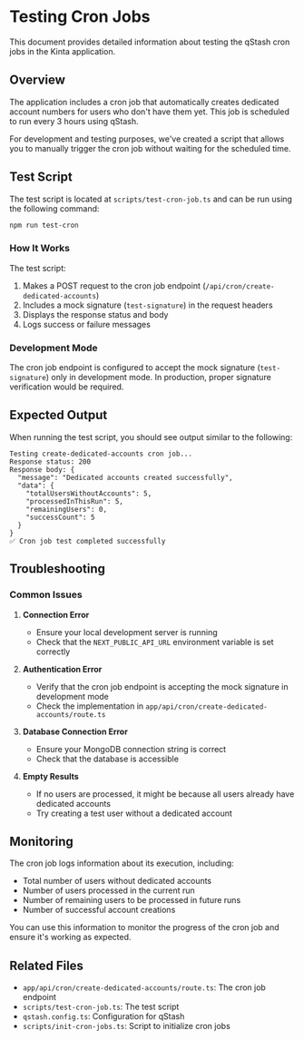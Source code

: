 # Testing Cron Jobs

This document provides detailed information about testing the qStash cron jobs in the Kinta application.

## Overview

The application includes a cron job that automatically creates dedicated account numbers for users who don't have them yet. This job is scheduled to run every 3 hours using qStash.

For development and testing purposes, we've created a script that allows you to manually trigger the cron job without waiting for the scheduled time.

## Test Script

The test script is located at `scripts/test-cron-job.ts` and can be run using the following command:

```bash
npm run test-cron
```

### How It Works

The test script:

1. Makes a POST request to the cron job endpoint (`/api/cron/create-dedicated-accounts`)
2. Includes a mock signature (`test-signature`) in the request headers
3. Displays the response status and body
4. Logs success or failure messages

### Development Mode

The cron job endpoint is configured to accept the mock signature (`test-signature`) only in development mode. In production, proper signature verification would be required.

## Expected Output

When running the test script, you should see output similar to the following:

```
Testing create-dedicated-accounts cron job...
Response status: 200
Response body: {
  "message": "Dedicated accounts created successfully",
  "data": {
    "totalUsersWithoutAccounts": 5,
    "processedInThisRun": 5,
    "remainingUsers": 0,
    "successCount": 5
  }
}
✅ Cron job test completed successfully
```

## Troubleshooting

### Common Issues

1. **Connection Error**

   - Ensure your local development server is running
   - Check that the `NEXT_PUBLIC_API_URL` environment variable is set correctly

2. **Authentication Error**

   - Verify that the cron job endpoint is accepting the mock signature in development mode
   - Check the implementation in `app/api/cron/create-dedicated-accounts/route.ts`

3. **Database Connection Error**

   - Ensure your MongoDB connection string is correct
   - Check that the database is accessible

4. **Empty Results**
   - If no users are processed, it might be because all users already have dedicated accounts
   - Try creating a test user without a dedicated account

## Monitoring

The cron job logs information about its execution, including:

- Total number of users without dedicated accounts
- Number of users processed in the current run
- Number of remaining users to be processed in future runs
- Number of successful account creations

You can use this information to monitor the progress of the cron job and ensure it's working as expected.

## Related Files

- `app/api/cron/create-dedicated-accounts/route.ts`: The cron job endpoint
- `scripts/test-cron-job.ts`: The test script
- `qstash.config.ts`: Configuration for qStash
- `scripts/init-cron-jobs.ts`: Script to initialize cron jobs
